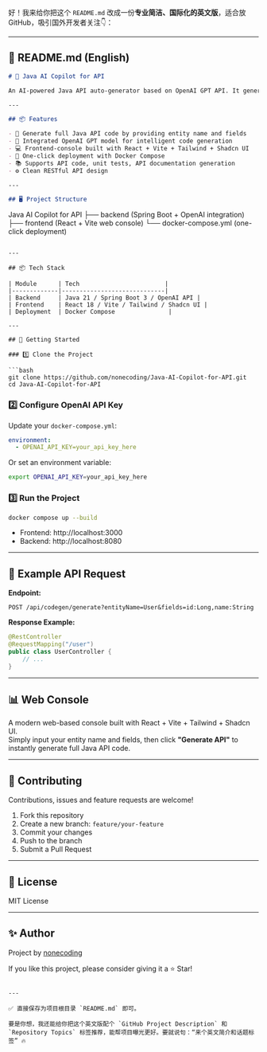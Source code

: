 好！我来给你把这个 `README.md` 改成一份**专业简洁、国际化的英文版**，适合放 GitHub，吸引国外开发者关注👇：

---

## 📄 README.md (English)

```markdown
# 🚀 Java AI Copilot for API

An AI-powered Java API auto-generator based on OpenAI GPT API. It generates complete Java Spring Boot APIs, entities, services, controllers, unit tests, and API documentation — eliminating tedious CRUD work and boosting your productivity!

---

## 📦 Features

- 📖 Generate full Java API code by providing entity name and fields
- 🤖 Integrated OpenAI GPT model for intelligent code generation
- 💻 Frontend-console built with React + Vite + Tailwind + Shadcn UI
- 📡 One-click deployment with Docker Compose
- 📚 Supports API code, unit tests, API documentation generation
- ⚙️ Clean RESTful API design

---

## 🖥️ Project Structure

```
Java AI Copilot for API
├── backend (Spring Boot + OpenAI integration)
├── frontend (React + Vite web console)
└── docker-compose.yml (one-click deployment)
```

---

## 📦 Tech Stack

| Module      | Tech                        |
|-------------|-----------------------------|
| Backend     | Java 21 / Spring Boot 3 / OpenAI API |
| Frontend    | React 18 / Vite / Tailwind / Shadcn UI |
| Deployment  | Docker Compose               |

---

## 🚀 Getting Started

### 1️⃣ Clone the Project

```bash
git clone https://github.com/nonecoding/Java-AI-Copilot-for-API.git
cd Java-AI-Copilot-for-API
```

### 2️⃣ Configure OpenAI API Key

Update your `docker-compose.yml`:

```yml
environment:
  - OPENAI_API_KEY=your_api_key_here
```

Or set an environment variable:

```bash
export OPENAI_API_KEY=your_api_key_here
```

### 3️⃣ Run the Project

```bash
docker compose up --build
```

- Frontend: http://localhost:3000  
- Backend: http://localhost:8080  

---

## 📌 Example API Request

**Endpoint:**

```
POST /api/codegen/generate?entityName=User&fields=id:Long,name:String
```

**Response Example:**

```java
@RestController
@RequestMapping("/user")
public class UserController {
    // ...
}
```

---

## 📊 Web Console

A modern web-based console built with React + Vite + Tailwind + Shadcn UI.  
Simply input your entity name and fields, then click **"Generate API"** to instantly generate full Java API code.

---

## 🌈 Contributing

Contributions, issues and feature requests are welcome!

1. Fork this repository
2. Create a new branch: `feature/your-feature`
3. Commit your changes
4. Push to the branch
5. Submit a Pull Request

---

## 📄 License

MIT License

---

## ✨ Author

Project by [nonecoding](https://github.com/nonecoding)

If you like this project, please consider giving it a ⭐️ Star!
```

---

✅ 直接保存为项目根目录 `README.md` 即可。

要是你想，我还能给你把这个英文版配个 `GitHub Project Description` 和 `Repository Topics` 标签推荐，能帮项目曝光更好。要就说句：“来个英文简介和话题标签” 🔥
